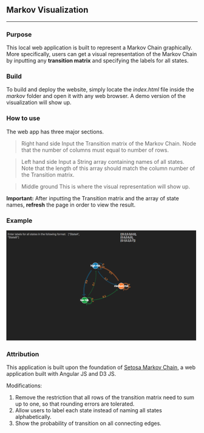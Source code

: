 

## Markov Visualization
---

### Purpose

This local web application is built to represent a Markov Chain graphically. More specifically, users can get a visual representation of the Markov Chain by inputting any **transition matrix** and specifying the labels for all states. 

### Build

To build and deploy the website, simply locate the *index.html* file inside the *markov* folder and open it with any web browser. A demo version of the visualization will show up. 

### How to use

The web app has three major sections. 
> Right hand side
> Input the Transition matrix of the Markov Chain. Node that the number of columns must equal to number of rows. 

> Left hand side
> Input a String array containing names of all states. Note that the length of this array should match the column number of the Transition matrix. 

> Middle ground
> This is where the visual representation will show up. 

**Important:** After inputting the Transition matrix and the array of state names, **refresh** the page in order to view the result. 

### Example

<img src="https://github.com/YuansongFeng/markov_chain_visualization/blob/master/screenshot/demo.png?raw=true" width="500">

### Attribution

This application is built upon the foundation of [Setosa Markov Chain](http://setosa.io/blog/2014/07/26/markov-chains/index.html), a web application built with Angular JS and D3 JS. 

Modifications:
1. Remove the restriction that all rows of the transition matrix need to sum up to one, so that rounding errors are tolerated.  
2. Allow users to label each state instead of naming all states alphabetically. 
3. Show the probability of transition on all connecting edges. 

